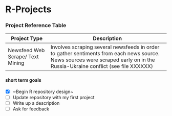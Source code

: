 # R-Projects

### Project Reference Table
| Project Type | Description |
| ----------- | ----------- |
| Newsfeed Web Scrape/ Text Mining| Involves scraping several newsfeeds in order to gather sentiments from each news source. News sources were scraped early on in the Russia-Ukraine conflict (see file XXXXXX)|


#### short term goals
- [x] ~Begin R repository design~
- [ ] Update repository with my first project
- [ ] Write up a description
- [ ] Ask for feedback 
